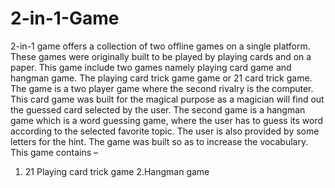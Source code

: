 # 2-in-1-Game
2-in-1 game offers a collection of two offline games on a single platform. These games were originally built to be played by playing cards and on a paper. This game include two games namely playing card game and hangman game. The playing card trick game game or 21 card trick game. The game is a two player game where the second rivalry is the computer. This card game was built for the magical purpose as a magician will find out the guessed card selected by the user. The second game is a hangman game which is a word guessing game, where the user has to guess its word according to the selected favorite topic. The user is also provided by some letters for the hint. The game was built so as to increase the vocabulary.  
This game contains – 
1. 21 Playing card trick game 
2.Hangman game
